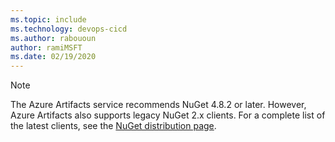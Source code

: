 ```yaml
---
ms.topic: include
ms.technology: devops-cicd
ms.author: rabououn
author: ramiMSFT
ms.date: 02/19/2020
---
```


> [!NOTE]
> The Azure Artifacts service recommends NuGet 4.8.2 or later. However, Azure Artifacts also supports legacy NuGet 2.x clients. For a complete list of the latest clients, see the [NuGet distribution page](https://dist.nuget.org/index.html).
